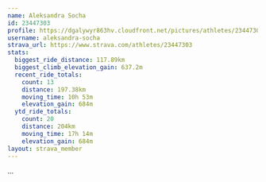 ```yaml
---
name: Aleksandra Socha
id: 23447303
profile: https://dgalywyr863hv.cloudfront.net/pictures/athletes/23447303/14745546/4/large.jpg
username: aleksandra-socha
strava_url: https://www.strava.com/athletes/23447303
stats:
  biggest_ride_distance: 117.89km
  biggest_climb_elevation_gain: 637.2m
  recent_ride_totals:
    count: 13
    distance: 197.38km
    moving_time: 10h 53m
    elevation_gain: 684m
  ytd_ride_totals:
    count: 20
    distance: 204km
    moving_time: 17h 14m
    elevation_gain: 684m
layout: strava_member
--- 
```

...
